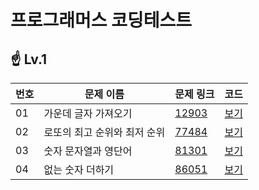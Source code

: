# 프로그래머스 코딩테스트



## ☝ Lv.1 

| 번호 | 문제 이름                    | 문제 링크                                                    | 코드                    |
| ---- | ---------------------------- | ------------------------------------------------------------ | ----------------------- |
| 01   | 가운데 글자 가져오기         | [12903](https://programmers.co.kr/learn/courses/30/lessons/12903) | [보기](./Lv.1/12903.js) |
| 02   | 로또의 최고 순위와 최저 순위 | [77484](https://programmers.co.kr/learn/courses/30/lessons/77484?language=javascript) | [보기](./Lv.1/77484.js) |
| 03   | 숫자 문자열과 영단어         | [81301](https://programmers.co.kr/learn/courses/30/lessons/81301) | [보기](./Lv.1/81301.js) |
| 04   | 없는 숫자 더하기             | [86051](https://programmers.co.kr/learn/courses/30/lessons/86051?language=javascript) | [보기](./Lv.1/86051.js) |

